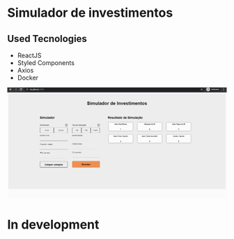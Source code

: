 # Simulador de investimentos

## Used Tecnologies

<ul>
  <li>ReactJS</>
  <li>Styled Components</li>
  <li>Axios</li>
  <li>Docker</li>
</ul>

<img src="https://github.com/souleonardo/investment-simulator/blob/master/EQI.gif">

# In development
